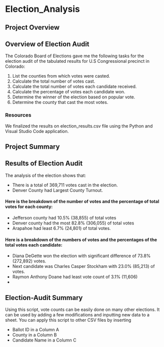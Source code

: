 # Election_Analysis

## Project Overview
## Overview of Election Audit
The Colorado Board of Elections gave me the following tasks for the election audit of the tabulated results for U.S Congressional precinct in Colorado:

1.	List the counties from which votes were casted.
2.	Calculate the total number of votes cast.
3.	Calculate the total number of votes each candidate received.
4.	Calculate the percentage of votes each candidate won.
5.	Determine the winner of the election based on popular vote.
6.	Determine the county that cast the most votes.

### Resources
We finalized the results on election_results.csv file using the Python and Visual Studio Code application.

## Project Summary
## Results of Election Audit

The analysis of the election shows that:
- There is a total of 369,711 votes cast in the election.
- Denver County had Largest County Turnout.
#### Here is  the breakdown of the number of votes and the percentage of total votes for each county:
- Jefferson county had 10.5% (38,855) of total votes
- Denver county had the most 82.8% (306,055) of total votes
- Arapahoe had least 6.7% (24,801) of total votes.
#### Here is a breakdown of the numbers of votes and the percentages of the total votes each candidate:
- Diana DeGette won the election with significant difference of 73.8% (272,892) votes.
- Next candidate was Charles Casper Stockham with 23.0% (85,213) of votes.
- Raymon Anthony Doane had least vote count of 3.1% (11,606)
- 
## Election-Audit Summary
Using this script, vote counts can be easily done on many other elections.
It can be used by adding a few modifications and inputting new data to a sheet. 
You can apply this script to other CSV files by inserting 
- Ballot ID in a Column A
- County in a Column B 
- Candidate Name in a Column C
